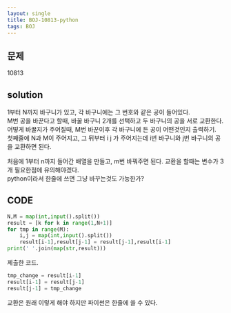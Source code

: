 ```yaml
---
layout: single
title: BOJ-10813-python
tags: BOJ
---
```


## 문제  
10813

## solution  
1부터 N까지 바구니가 있고, 각 바구니에는 그 번호와 같은 공이 들어있다.  
M번 공을 바꾼다고 할때, 바꿀 바구니 2개를 선택하고 두 바구니의 공을 서로 교환한다.  
어떻게 바꿀지가 주어질때, M번 바꾼이후 각 바구니에 든 공이 어떤것인지 출력하기.  
첫째줄에 N과 M이 주어지고, 그 뒤부터 i j 가 주어지는데 i번 바구니와 j번 바구니의 공을 교환하면 된다.  

처음에 1부터 n까지 들어간 배열을 만들고, m번 바꿔주면 된다. 교환을 할때는 변수가 3개 필요한점에 유의해야겠다.  
python이라서 한줄에 쓰면 그냥 바꾸는것도 가능한가?  

## CODE  

```python
N,M = map(int,input().split())
result = [k for k in range(1,N+1)]
for tmp in range(M):
    i,j = map(int,input().split())
    result[i-1],result[j-1] = result[j-1],result[i-1]
print(' '.join(map(str,result)))
```
제출한 코드.  

```python
tmp_change = result[i-1]
result[i-1] = result[j-1]
result[j-1] = tmp_change
```
교환은 원래 이렇게 해야 하지만 파이썬은 한줄에 쓸 수 있다.  